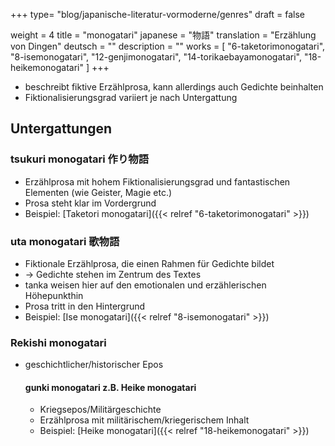 +++
type= "blog/japanische-literatur-vormoderne/genres"
draft = false

weight = 4
title = "monogatari"
japanese = "物語"
translation = "Erzählung von Dingen"
deutsch = ""
description = ""
works = [
    "6-taketorimonogatari",
    "8-isemonogatari",
    "12-genjimonogatari",
    "14-torikaebayamonogatari",
    "18-heikemonogatari"
]
+++

- beschreibt fiktive Erzählprosa, kann allerdings auch Gedichte beinhalten
- Fiktionalisierungsgrad variiert je nach Untergattung

## Untergattungen

### tsukuri monogatari 作り物語

- Erzählprosa mit hohem Fiktionalisierungsgrad und fantastischen Elementen (wie Geister, Magie etc.)
- Prosa steht klar im Vordergrund
- Beispiel: [Taketori monogatari]({{< relref "6-taketorimonogatari" >}})

### uta monogatari 歌物語

- Fiktionale Erzählprosa, die einen Rahmen für Gedichte bildet
- -> Gedichte stehen im Zentrum des Textes
- tanka weisen hier auf den emotionalen und erzählerischen Höhepunkthin
- Prosa tritt in den Hintergrund
- Beispiel: [Ise monogatari]({{< relref "8-isemonogatari" >}})

### Rekishi monogatari

- geschichtlicher/historischer Epos

  #### gunki monogatari z.B. Heike monogatari

    - Kriegsepos/Militärgeschichte
    - Erzählprosa mit militärischem/kriegerischem Inhalt
    - Beispiel: [Heike monogatari]({{< relref "18-heikemonogatari" >}})
